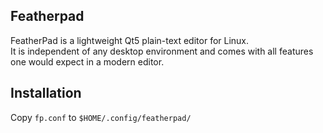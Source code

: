 ## Featherpad
FeatherPad is a lightweight Qt5 plain-text editor for Linux. </br>
It is independent of any desktop environment and comes with all features one would expect in a modern editor.

## Installation
Copy `fp.conf` to `$HOME/.config/featherpad/`
